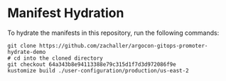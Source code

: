 # Manifest Hydration

To hydrate the manifests in this repository, run the following commands:

```shell
git clone https://github.com/zachaller/argocon-gitops-promoter-hydrate-demo
# cd into the cloned directory
git checkout 64a343b8e94113388e79c315d1f7d3d972086f9e
kustomize build ./user-configuration/production/us-east-2
```
